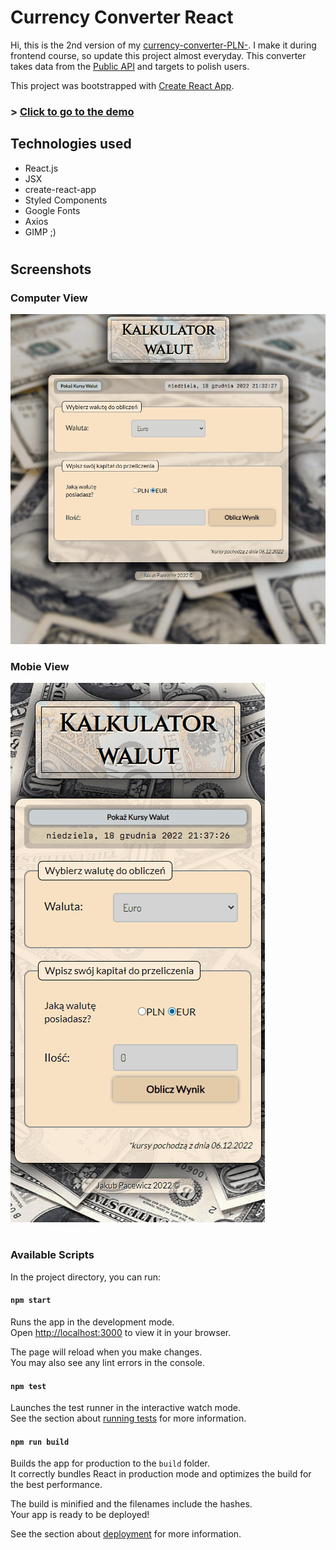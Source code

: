 # Currency Converter React

Hi, this is the 2nd version of my [currency-converter-PLN-](https://github.com/pecet3/currency-converter-PLN-).
I make it during frontend course, so update this project almost everyday.
This converter takes data from the [Public API](https://exchangerate.host/#/) and targets to polish users.

This project was bootstrapped with [Create React App](https://github.com/facebook/create-react-app).


### > [Click to go to the demo ](https://pecet3.github.io/currencyConverter-react/)
## Technologies used
- React.js
- JSX
- create-react-app
- Styled Components
- Google Fonts
- Axios
- GIMP ;)
#

## Screenshots

### Computer View
![](readme_images/screenshot_computer.gif)


### Mobie View

![](readme_images/screenshot_mobile.gif)

# 
### Available Scripts

In the project directory, you can run:

#### `npm start`

Runs the app in the development mode.\
Open [http://localhost:3000](http://localhost:3000) to view it in your browser.

The page will reload when you make changes.\
You may also see any lint errors in the console.

#### `npm test`

Launches the test runner in the interactive watch mode.\
See the section about [running tests](https://facebook.github.io/create-react-app/docs/running-tests) for more information.

#### `npm run build`

Builds the app for production to the `build` folder.\
It correctly bundles React in production mode and optimizes the build for the best performance.

The build is minified and the filenames include the hashes.\
Your app is ready to be deployed!

See the section about [deployment](https://facebook.github.io/create-react-app/docs/deployment) for more information.
